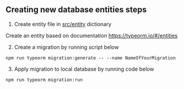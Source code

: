 ## Creating new database entities steps

1. Create entity file in [src/entity](src/entity) dictionary

Create an entity based on documentation https://typeorm.io/#/entities

2. Create a migration by running script below

```
npm run typeorm migration:generate -- --name NameOfYourMigration
```

3. Apply migration to local database by running code below

```
npm run typeorm migration:run
```
